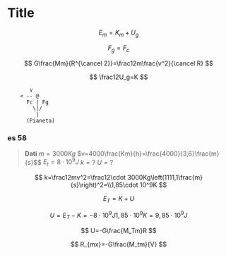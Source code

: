 # Title


$$
E_m=K_m+U_g
$$


$$
F_g=F_c
$$

$$
G\frac{Mm}{R^{\cancel 2}}=\frac12m\frac{v^2}{\cancel R}
$$

$$
\frac12U_g=K
$$


           v
        < -- @
          Fc | Fg
            \|/  
             |
          (Pianeta)
         


### es 58


> **Dati**
> $m=3000Kg$
> $v=4000\frac{Km}{h}=\frac{4000}{3,6}\frac{m}{s}$$
> $E_t=8\cdot 10^9J$
> $k=?$
> $U=?$


$$
k=\frac12mv^2=\frac12\cdot 3000Kg\left(1111,1\frac{m}{s}\right)^2=\\1,85\cdot 10^9K
$$

$$
E_T=K+U
$$

$$
U=E_T-K=-8\cdot10^9J1,85\cdot 10^9K=9,85\cdot 10^9J
$$

$$
U=-G\frac{M_Tm}R
$$

$$
R_{mx}=-G\frac{M_tm}{V}
$$
<!--stackedit_data:
eyJoaXN0b3J5IjpbLTQzNjc2NDQxN119
-->